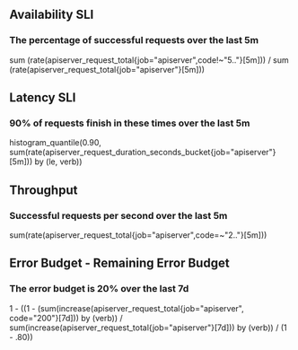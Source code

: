 ## Availability SLI
### The percentage of successful requests over the last 5m
sum (rate(apiserver_request_total{job="apiserver",code!~"5.."}[5m]))
/
sum (rate(apiserver_request_total{job="apiserver"}[5m]))

## Latency SLI
### 90% of requests finish in these times over the last 5m
histogram_quantile(0.90,
sum(rate(apiserver_request_duration_seconds_bucket{job="apiserver"}[5m])) by (le, verb))

## Throughput
### Successful requests per second over the last 5m
sum(rate(apiserver_request_total{job="apiserver",code=~"2.."}[5m]))

## Error Budget - Remaining Error Budget
### The error budget is 20% over the last 7d
1 - ((1 - (sum(increase(apiserver_request_total{job="apiserver", code="200"}[7d])) by (verb)) /  sum(increase(apiserver_request_total{job="apiserver"}[7d])) by (verb)) / (1 - .80))

